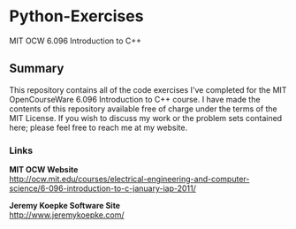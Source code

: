 # Python-Exercises
MIT OCW 6.096 Introduction to C++

## Summary
This repository contains all of the code exercises I've completed for the MIT OpenCourseWare 6.096 Introduction to C++ course. I have made the contents of this repository available free of charge under the terms of the MIT License. If you wish to discuss my work or the problem sets contained here; please feel free to reach me at my website.

### Links
<b>MIT OCW Website</b><br>
http://ocw.mit.edu/courses/electrical-engineering-and-computer-science/6-096-introduction-to-c-january-iap-2011/

<b>Jeremy Koepke Software Site</b><br>
http://www.jeremykoepke.com/
